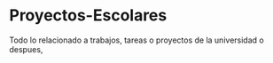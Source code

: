 # Proyectos-Escolares
Todo lo relacionado a trabajos, tareas o proyectos de la universidad o despues,
